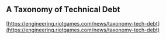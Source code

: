 ## A Taxonomy of Technical Debt
  
  [https://engineering.riotgames.com/news/taxonomy-tech-debt](https://engineering.riotgames.com/news/taxonomy-tech-debt)